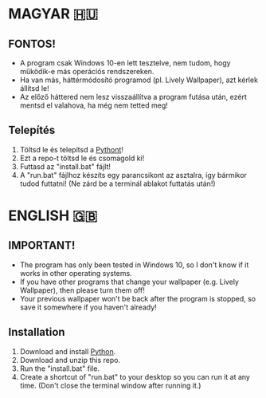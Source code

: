 # MAGYAR 🇭🇺

## FONTOS!
- A program csak Windows 10-en lett tesztelve, nem tudom, hogy működik-e más operációs rendszereken.
- Ha van más, háttérmódosító programod (pl. Lively Wallpaper), azt kérlek állítsd le!
- Az előző háttered nem lesz visszaállítva a program futása után, ezért mentsd el valahova, ha még nem tetted meg!

## Telepítés
1. Töltsd le és telepítsd a [Pythont](https://www.python.org/downloads/)!
2. Ezt a repo-t töltsd le és csomagold ki!
3. Futtasd az "install.bat" fájlt!
4. A "run.bat" fájlhoz készíts egy parancsikont az asztalra, így bármikor tudod futtatni! (Ne zárd be a terminál ablakot futtatás után!)

# ENGLISH 🇬🇧

## IMPORTANT!
- The program has only been tested in Windows 10, so I don't know if it works in other operating systems.
- If you have other programs that change your wallpaper (e.g. Lively Wallpaper), then please turn them off!
- Your previous wallpaper won't be back after the program is stopped, so save it somewhere if you haven't already!

## Installation
1. Download and install [Python](https://www.python.org/downloads/).
2. Download and unzip this repo.
3. Run the "install.bat" file.
4. Create a shortcut of "run.bat" to your desktop so you can run it at any time. (Don't close the terminal window after running it.)